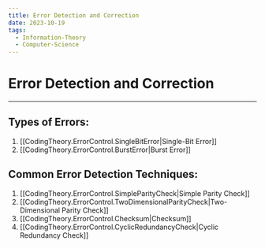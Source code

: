 ```yaml
---
title: Error Detection and Correction
date: 2023-10-19
tags:
  - Information-Theory
  - Computer-Science
---
```


# Error Detection and Correction

---

## Types of Errors:

1. [[CodingTheory.ErrorControl.SingleBitError|Single-Bit Error]]
2. [[CodingTheory.ErrorControl.BurstError|Burst Error]]

## Common Error Detection Techniques:

1. [[CodingTheory.ErrorControl.SimpleParityCheck|Simple Parity Check]]
2. [[CodingTheory.ErrorControl.TwoDimensionalParityCheck|Two-Dimensional Parity Check]]
3. [[CodingTheory.ErrorControl.Checksum|Checksum]]
4. [[CodingTheory.ErrorControl.CyclicRedundancyCheck|Cyclic Redundancy Check]]

